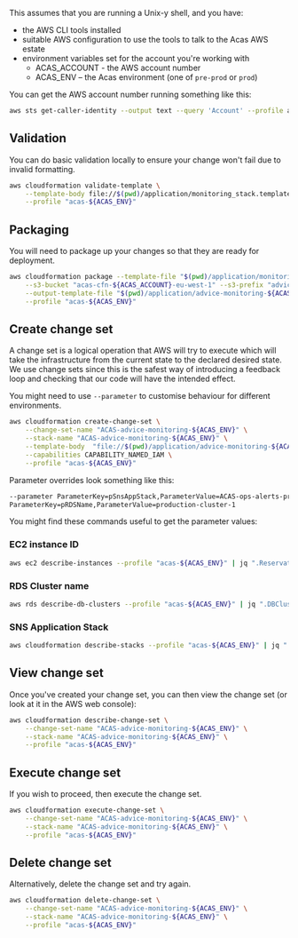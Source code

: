 This assumes that you are running a Unix-y shell, and you have:

* the AWS CLI tools installed
* suitable AWS configuration to use the tools to talk to the Acas AWS estate
* environment variables set for the account you're working with
  * ACAS_ACCOUNT - the AWS account number
  * ACAS_ENV – the Acas environment (one of `pre-prod` or `prod`)

You can get the AWS account number running something like this:

```sh
aws sts get-caller-identity --output text --query 'Account' --profile acas-pre-prod
```

## Validation

You can do basic validation locally to ensure your change won't fail due to
invalid formatting.

```sh
aws cloudformation validate-template \
    --template-body file://$(pwd)/application/monitoring_stack.template \
    --profile "acas-${ACAS_ENV}"
```

## Packaging

You will need to package up your changes so that they are ready
for deployment.

```sh
aws cloudformation package --template-file "$(pwd)/application/monitoring_stack.template" \
    --s3-bucket "acas-cfn-${ACAS_ACCOUNT}-eu-west-1" --s3-prefix "advice/$ACAS_ENV" \
    --output-template-file "$(pwd)/application/advice-monitoring-${ACAS_ENV}.packaged" \
    --profile "acas-${ACAS_ENV}"
```

## Create change set

A change set is a logical operation that AWS will try to execute which will
take the infrastructure from the current state to the declared desired state.
We use change sets since this is the safest way of introducing a feedback loop
and checking that our code will have the intended effect.

You might need to use `--parameter` to
customise behaviour for different environments.

```sh
aws cloudformation create-change-set \
    --change-set-name "ACAS-advice-monitoring-${ACAS_ENV}" \
    --stack-name "ACAS-advice-monitoring-${ACAS_ENV}" \
    --template-body  "file://$(pwd)/application/advice-monitoring-${ACAS_ENV}.packaged" \
    --capabilities CAPABILITY_NAMED_IAM \
    --profile "acas-${ACAS_ENV}"
```

Parameter overrides look something like this:

```sh
--parameter ParameterKey=pSnsAppStack,ParameterValue=ACAS-ops-alerts-prod \
ParameterKey=pRDSName,ParameterValue=production-cluster-1
```

You might find these commands useful to get the parameter values:

### EC2 instance ID
```sh
aws ec2 describe-instances --profile "acas-${ACAS_ENV}" | jq ".Reservations|.[]|.Instances|.[]|.InstanceId"
```

### RDS Cluster name
```sh
aws rds describe-db-clusters --profile "acas-${ACAS_ENV}" | jq ".DBClusters|.[]|.DBClusterIdentifier"
```

### SNS Application Stack

```sh
aws cloudformation describe-stacks --profile "acas-${ACAS_ENV}" | jq ".Stacks|.[]|.StackName"
```

## View change set
Once you've created your change set, you can then view the change set (or look
at it in the AWS web console):

```sh
aws cloudformation describe-change-set \
    --change-set-name "ACAS-advice-monitoring-${ACAS_ENV}" \
    --stack-name "ACAS-advice-monitoring-${ACAS_ENV}" \
    --profile "acas-${ACAS_ENV}"
```
## Execute change set

If you wish to proceed, then execute the change set.

```sh
aws cloudformation execute-change-set \
    --change-set-name "ACAS-advice-monitoring-${ACAS_ENV}" \
    --stack-name "ACAS-advice-monitoring-${ACAS_ENV}" \
    --profile "acas-${ACAS_ENV}"
```

## Delete change set

Alternatively, delete the change set and try again.

```sh
aws cloudformation delete-change-set \
    --change-set-name "ACAS-advice-monitoring-${ACAS_ENV}" \
    --stack-name "ACAS-advice-monitoring-${ACAS_ENV}" \
    --profile "acas-${ACAS_ENV}"
```
